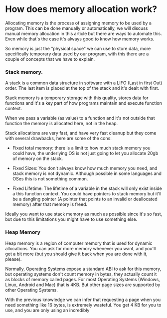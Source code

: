 # How does memory allocation work?


Allocating memory is the process of assigning memory to be used by a program. This can be done manually or automatically, we will discuss manual memory allocation in this article but there are ways to automate this. Even while that's the case it's always good to know how memory works.

So memory is just the "physical space" we can use to store data, more specifically temporary data used by our program, with this there are a couple of concepts that we have to explain.


### Stack memory.

A stack is a common data structure in software with a LIFO (Last in first Out) order. The last item is placed at the top of the stack and it's dealt with first.

Stack memory is a temporary storage with this quality, stores data for functions and it's a key part of how programs maintain and execute function context. 

When we pass a variable (as value) to a function and it's not outside that function the memory is allocated here, not in the heap.

Stack allocations are very fast, and have very fast cleanup but they come with several drawbacks, here are some of the cons:

- Fixed total memory: there is a limit to how much stack memory you could have, the underlying OS is not just going to let you allocate 20gb of memory on the stack.

- Fixed Sizes: You don't always know how much memory you need, and stack memory is not dynamic. Although possible in some languages and OSes this is not something common.

- Fixed Lifetime: The lifetime of a variable in the stack will only exist inside a this function context. You could have pointers to stack memory but it'll be a dangling pointer (A pointer that points to an invalid or deallocated memory) after that memory is freed.


Ideally you want to use stack memory as much as possible since it's so fast, but due to this limitations you might have to use something else.


### Heap Memory

Heap memory is a region of computer memory that is used for dynamic allocations. You can ask for more memory whenever you want, and you'll get a bit more (but you should give it back when you are done with it, please).

Normally, Operating Systems expose a standard ABI to ask for this memory, but operating systems don't count memory in bytes, they actually count it as blocks of memory called pages. For most Operating Systems (Windows, Linux, Android and Mac) that is 4KB. But other page sizes are supported by other Operating Systems.

With the previous knowledge we can infer that requesting a page when you need something like 16 bytes, is extremely wasteful. You get 4 KB for you to use, and you are only using an incredibly 


